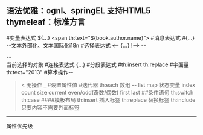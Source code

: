 语法优雅：ognl、springEL
支持HTML5
thymeleaf：标准方言
<span th:text=""></span>
<span></span>
--
#变量表达式
${...}
<span th:text="${book.author.name}"></span>
#消息表达式
#{...}
<span th:text="#{}"></span>
--文本外部化、文本国际化i18n
#选择表达式
<-- {...} !-->
--<div>
	<span></span>
--</div>
当前选择的对象
#连接表达式
{...}
#分段表达式
#th:insert th:replace
#字面量
th:text="2013"
#算术操作--
> < 
无操作
_
#设置属性值
#迭代器 th:each
数组 -- list map
状态变量 
index count size current even/odd(奇数/偶数) first last
##条件语句
th:switch
th:case
####模板布局
th:insert 插入标签
th:replace 替换标签
th:include 只要内容不需要外面标签
---
属性优先级